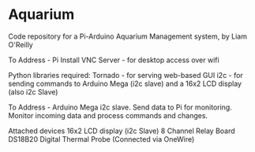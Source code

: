 # Aquarium
Code repository for a Pi-Arduino Aquarium Management system, by Liam O'Reilly

To Address - Pi
Install
VNC Server - for desktop access over wifi

Python libraries required:
Tornado - for serving web-based GUI
i2c - for sending commands to Arduino Mega (i2c slave) and a 16x2 LCD display (also i2c Slave)


To Address - Arduino Mega
i2c slave. 
Send data to Pi for monitoring.
Monitor incoming data and process commands and changes.

Attached devices
16x2 LCD display (i2c Slave)
8 Channel Relay Board
DS18B20 Digital Thermal Probe (Connected via OneWire)

